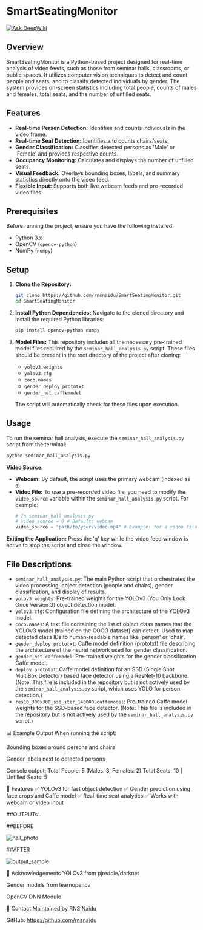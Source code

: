 # SmartSeatingMonitor
[![Ask DeepWiki](https://devin.ai/assets/askdeepwiki.png)](https://deepwiki.com/rnsnaidu/SmartSeatingMonitor.git)

## Overview

SmartSeatingMonitor is a Python-based project designed for real-time analysis of video feeds, such as those from seminar halls, classrooms, or public spaces. It utilizes computer vision techniques to detect and count people and seats, and to classify detected individuals by gender. The system provides on-screen statistics including total people, counts of males and females, total seats, and the number of unfilled seats.

## Features

*   **Real-time Person Detection:** Identifies and counts individuals in the video frame.
*   **Real-time Seat Detection:** Identifies and counts chairs/seats.
*   **Gender Classification:** Classifies detected persons as 'Male' or 'Female' and provides respective counts.
*   **Occupancy Monitoring:** Calculates and displays the number of unfilled seats.
*   **Visual Feedback:** Overlays bounding boxes, labels, and summary statistics directly onto the video feed.
*   **Flexible Input:** Supports both live webcam feeds and pre-recorded video files.

## Prerequisites

Before running the project, ensure you have the following installed:

*   Python 3.x
*   OpenCV (`opencv-python`)
*   NumPy (`numpy`)

## Setup

1.  **Clone the Repository:**
    ```bash
    git clone https://github.com/rnsnaidu/SmartSeatingMonitor.git
    cd SmartSeatingMonitor
    ```

2.  **Install Python Dependencies:**
    Navigate to the cloned directory and install the required Python libraries:
    ```bash
    pip install opencv-python numpy
    ```

3.  **Model Files:**
    This repository includes all the necessary pre-trained model files required by the `seminar_hall_analysis.py` script. These files should be present in the root directory of the project after cloning:
    *   `yolov3.weights`
    *   `yolov3.cfg`
    *   `coco.names`
    *   `gender_deploy.prototxt`
    *   `gender_net.caffemodel`

    The script will automatically check for these files upon execution.

## Usage

To run the seminar hall analysis, execute the `seminar_hall_analysis.py` script from the terminal:

```bash
python seminar_hall_analysis.py
```

**Video Source:**
*   **Webcam:** By default, the script uses the primary webcam (indexed as `0`).
*   **Video File:** To use a pre-recorded video file, you need to modify the `video_source` variable within the `seminar_hall_analysis.py` script. For example:
    ```python
    # In seminar_hall_analysis.py
    # video_source = 0 # Default: webcam
    video_source = "path/to/your/video.mp4" # Example: for a video file
    ```

**Exiting the Application:**
Press the 'q' key while the video feed window is active to stop the script and close the window.

## File Descriptions

*   `seminar_hall_analysis.py`: The main Python script that orchestrates the video processing, object detection (people and chairs), gender classification, and display of results.
*   `yolov3.weights`: Pre-trained weights for the YOLOv3 (You Only Look Once version 3) object detection model.
*   `yolov3.cfg`: Configuration file defining the architecture of the YOLOv3 model.
*   `coco.names`: A text file containing the list of object class names that the YOLOv3 model (trained on the COCO dataset) can detect. Used to map detected class IDs to human-readable names like 'person' or 'chair'.
*   `gender_deploy.prototxt`: Caffe model definition (prototxt) file describing the architecture of the neural network used for gender classification.
*   `gender_net.caffemodel`: Pre-trained weights for the gender classification Caffe model.
*   `deploy.prototxt`: Caffe model definition for an SSD (Single Shot MultiBox Detector) based face detector using a ResNet-10 backbone. (Note: This file is included in the repository but is not actively used by the `seminar_hall_analysis.py` script, which uses YOLO for person detection.)
*   `res10_300x300_ssd_iter_140000.caffemodel`: Pre-trained Caffe model weights for the SSD-based face detector. (Note: This file is included in the repository but is not actively used by the `seminar_hall_analysis.py` script.)

📊 Example Output
When running the script:

Bounding boxes around persons and chairs

Gender labels next to detected persons

Console output:
Total People: 5 (Males: 3, Females: 2)
Total Seats: 10 | Unfilled Seats: 5

📌 Features
✅ YOLOv3 for fast object detection
✅ Gender prediction using face crops and Caffe model
✅ Real-time seat analytics
✅ Works with webcam or video input


##OUTPUTs..

##BEFORE

![hall_photo](https://github.com/user-attachments/assets/27a06c05-54c6-413a-a443-a176e8bd96b5)
    
 ##AFTER

![output_sample](https://github.com/user-attachments/assets/f0d83791-0327-4c9f-b50e-d73597a4da68)


🤝 Acknowledgements
YOLOv3 from pjreddie/darknet

Gender models from learnopencv

OpenCV DNN Module

📮 Contact
Maintained by RNS Naidu

GitHub: https://github.com/rnsnaidu


